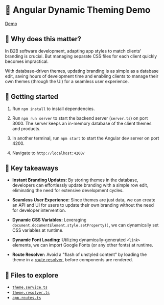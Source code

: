 # 🎨 Angular Dynamic Theming Demo

[Demo](https://github.com/c-o-l-i-n/ng-dynamic-theming-demo/assets/40863449/cbc529d5-1798-4228-ba71-de731070fb26)

## 🤔 Why does this matter?

In B2B software development, adapting app styles to match clients' branding is crucial. But managing separate CSS files for each client quickly becomes impractical.

With database-driven themes, updating branding is as simple as a database edit, saving hours of development time and enabling clients to manage their own themes (through the UI) for a seamless user experience.

## 🏃 Getting started

1. Run `npm install` to install dependencies.

2. Run `npm run server` to start the backend server (`server.ts`) on port 3000. The server keeps an in-memory database of the client themes and products.

3. In another terminal, run `npm start` to start the Angular dev server on port 4200.

4. Navigate to `http://localhost:4200/`

## 🔑 Key takeaways

- **Instant Branding Updates:** By storing themes in the database, developers can effortlessly update branding with a simple row edit, eliminating the need for extensive development cycles.

- **Seamless User Experience:** Since themes are just data, we can create an API and UI for users to update their own branding without the need for developer intervention.

- **Dynamic CSS Variables:** Leveraging `document.documentElement.style.setProperty()`, we can dynamically set CSS variables at runtime.

- **Dynamic Font Loading:** Utilizing dynamically-generated `<link>` elements, we can import Google Fonts (or any other fonts) at runtime.

- **Route Resolver:** Avoid a "flash of unstyled content" by loading the theme in a [route resolver](https://angular.io/api/router/Resolve), before components are rendered.

## 🔭 Files to explore

- [`theme.service.ts`](src/app/theme/theme.service.ts)
- [`theme.resolver.ts`](src/app/theme/theme.resolver.ts)
- [`app.routes.ts`](src/app/app.routes.ts)

